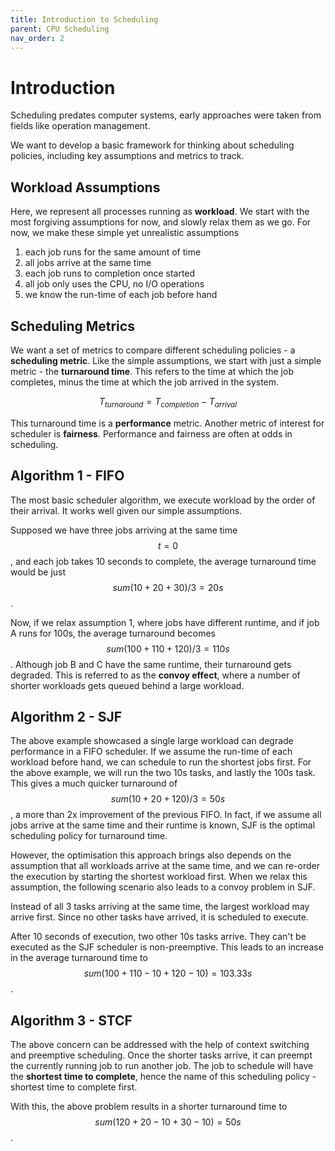 ```yaml
---
title: Introduction to Scheduling
parent: CPU Scheduling
nav_order: 2
---
```

# Introduction
Scheduling predates computer systems, early approaches were taken from fields like operation management.

We want to develop a basic framework for thinking about scheduling policies, including key assumptions and metrics to track.

## Workload Assumptions
Here, we represent all processes running as **workload**. We start with the most forgiving assumptions for now, and slowly relax them as we go. For now, we make these simple yet unrealistic assumptions
1. each job runs for the same amount of time
2. all jobs arrive at the same time
3. each job runs to completion once started
4. all job only uses the CPU, no I/O operations
5. we know the run-time of each job before hand

## Scheduling Metrics
We want a set of metrics to compare different scheduling policies - a **scheduling metric**. Like the simple assumptions, we start with just a simple metric - the **turnaround time**. This refers to the time at which the job completes, minus the time at which the job arrived in the system.

$$T_{turnaround}=T_{completion} - T_{arrival}$$

This turnaround time is a **performance** metric. Another metric of interest for scheduler is **fairness**. Performance and fairness are often at odds in scheduling.

## Algorithm 1 - FIFO
The most basic scheduler algorithm, we execute workload by the order of their arrival. It works well given our simple assumptions.

Supposed we have three jobs arriving at the same time $$t=0$$, and each job takes 10 seconds to complete, the average turnaround time would be just $$sum(10+20+30)/3=20s$$.

Now, if we relax assumption 1, where jobs have different runtime, and if job A runs for 100s, the average turnaround becomes $$sum(100+110+120)/3=110s$$. Although job B and C have the same runtime, their turnaround gets degraded. This is referred to as the **convoy effect**, where a number of shorter workloads gets queued behind a large workload.

## Algorithm 2 - SJF
The above example showcased a single large workload can degrade performance in a FIFO scheduler. If we assume the run-time of each workload before hand, we can schedule to run the shortest jobs first. For the above example, we will run the two 10s tasks, and lastly the 100s task. This gives a much quicker turnaround of $$sum(10+20+120)/3=50s$$, a more than 2x improvement of the previous FIFO. In fact, if we assume all jobs arrive at the same time and their runtime is known, SJF is the optimal scheduling policy for turnaround time.

However, the optimisation this approach brings also depends on the assumption that all workloads arrive at the same time, and we can re-order the execution by starting the shortest workload first. When we relax this assumption, the following scenario also leads to a convoy problem in SJF.

Instead of all 3 tasks arriving at the same time, the largest workload may arrive first. Since no other tasks have arrived, it is scheduled to execute.

After 10 seconds of execution, two other 10s tasks arrive. They can't be executed as the SJF scheduler is non-preemptive. This leads to an increase in the average turnaround time to $$sum(100+110-10+120-10)=103.33s$$.

## Algorithm 3 - STCF
The above concern can be addressed with the help of context switching and preemptive scheduling. Once the shorter tasks arrive, it can preempt the currently running job to run another job. The job to schedule will have the **shortest time to complete**, hence the name of this scheduling policy - shortest time to complete first.

With this, the above problem results in a shorter turnaround time to $$sum(120+20-10+30-10)=50s$$.

